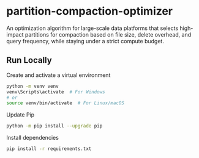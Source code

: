 # partition-compaction-optimizer
An optimization algorithm for large-scale data platforms that selects high-impact partitions for compaction based on file size, delete overhead, and query frequency, while staying under a strict compute budget.

## Run Locally

Create and activate a virtual environment

```bash
python -m venv venv
venv\Scripts\activate  # For Windows
# or
source venv/bin/activate  # For Linux/macOS
```

Update Pip

```bash
python -m pip install --upgrade pip
```

Install dependencies

```bash
pip install -r requirements.txt
```